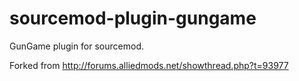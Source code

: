 sourcemod-plugin-gungame
========================

GunGame plugin for sourcemod.

Forked from http://forums.alliedmods.net/showthread.php?t=93977
